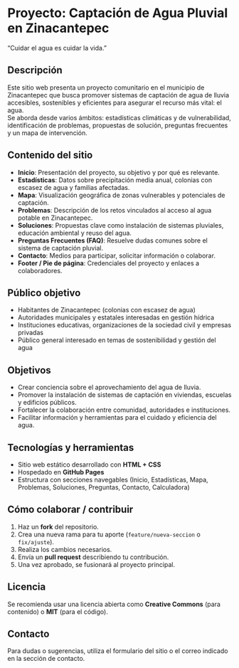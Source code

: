 
# Proyecto: Captación de Agua Pluvial en Zinacantepec  
“Cuidar el agua es cuidar la vida.”

## Descripción  
Este sitio web presenta un proyecto comunitario en el municipio de Zinacantepec que busca promover sistemas de captación de agua de lluvia accesibles, sostenibles y eficientes para asegurar el recurso más vital: el agua.  
Se aborda desde varios ámbitos: estadísticas climáticas y de vulnerabilidad, identificación de problemas, propuestas de solución, preguntas frecuentes y un mapa de intervención.

## Contenido del sitio  
- **Inicio**: Presentación del proyecto, su objetivo y por qué es relevante.  
- **Estadísticas**: Datos sobre precipitación media anual, colonias con escasez de agua y familias afectadas.  
- **Mapa**: Visualización geográfica de zonas vulnerables y potenciales de captación.  
- **Problemas**: Descripción de los retos vinculados al acceso al agua potable en Zinacantepec.  
- **Soluciones**: Propuestas clave como instalación de sistemas pluviales, educación ambiental y reuso del agua.  
- **Preguntas Frecuentes (FAQ)**: Resuelve dudas comunes sobre el sistema de captación pluvial.  
- **Contacto**: Medios para participar, solicitar información o colaborar.  
- **Footer / Pie de página**: Credenciales del proyecto y enlaces a colaboradores.  

## Público objetivo  
- Habitantes de Zinacantepec (colonias con escasez de agua)  
- Autoridades municipales y estatales interesadas en gestión hídrica  
- Instituciones educativas, organizaciones de la sociedad civil y empresas privadas  
- Público general interesado en temas de sostenibilidad y gestión del agua  

## Objetivos  
- Crear conciencia sobre el aprovechamiento del agua de lluvia.  
- Promover la instalación de sistemas de captación en viviendas, escuelas y edificios públicos.  
- Fortalecer la colaboración entre comunidad, autoridades e instituciones.  
- Facilitar información y herramientas para el cuidado y eficiencia del agua.  

## Tecnologías y herramientas  
- Sitio web estático desarrollado con **HTML + CSS**  
- Hospedado en **GitHub Pages**  
- Estructura con secciones navegables (Inicio, Estadísticas, Mapa, Problemas, Soluciones, Preguntas, Contacto, Calculadora)  

## Cómo colaborar / contribuir  
1. Haz un **fork** del repositorio.  
2. Crea una nueva rama para tu aporte (`feature/nueva-seccion` o `fix/ajuste`).  
3. Realiza los cambios necesarios.  
4. Envía un **pull request** describiendo tu contribución.  
5. Una vez aprobado, se fusionará al proyecto principal.  

## Licencia  
Se recomienda usar una licencia abierta como **Creative Commons** (para contenido) o **MIT** (para el código).  

## Contacto  
Para dudas o sugerencias, utiliza el formulario del sitio o el correo indicado en la sección de contacto.  
